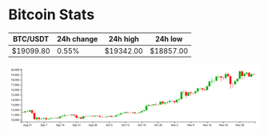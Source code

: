 # Bitcoin Stats

BTC/USDT|24h change|24h high|24h low|
|---|---|---|---|
|$19099.80|0.55%|$19342.00|$18857.00|

<img src="./chart.svg">
